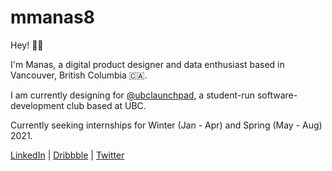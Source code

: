# mmanas8
Hey! 🤙🏽 

I'm Manas, a digital product designer and data enthusiast based in Vancouver, British Columbia 🇨🇦.


I am currently designing for [@ubclaunchpad](https://ubclaunchpad.com), a student-run software-development club based at UBC.

Currently seeking internships for Winter (Jan - Apr) and Spring (May - Aug) 2021.


[LinkedIn](www.linkedin.com/in/mridul-manas) | [Dribbble](www.dribbble.com/xmanasy) | [Twitter](www.twitter.com/xmanasy)
